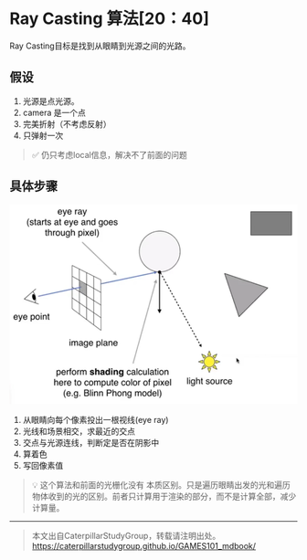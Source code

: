 # Ray Casting 算法[20：40]

Ray Casting目标是找到从眼睛到光源之间的光路。  

## 假设

1. 光源是点光源。
2. camera 是一个点
3. 完美折射（不考虑反射）
4. 只弹射一次

> &#x2705; 仍只考虑local信息，解决不了前面的问题 

## 具体步骤

![](../assets/84.PNG)  

1. 从眼睛向每个像素投出一根视线(eye ray)
2. 光线和场景相交，求最近的交点
3. 交点与光源连线，判断定是否在阴影中 
4. 算着色 
5. 写回像素值

> &#x1F4A1; 这个算法和前面的光栅化没有 本质区别。只是遍历眼睛出发的光和遍历物体收到的光的区别。前者只计算用于渲染的部分，而不是计算全部，减少计算量。  

------------------------------

> 本文出自CaterpillarStudyGroup，转载请注明出处。  
> https://caterpillarstudygroup.github.io/GAMES101_mdbook/